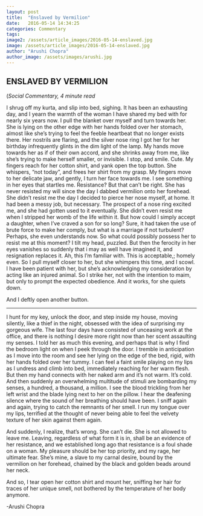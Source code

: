```yaml
---
layout: post
title:  "Enslaved by Vermilion"
date:   2016-05-14 14:34:25
categories: Commentary
tags: 
image2: /assets/article_images/2016-05-14-enslaved.jpg
image: /assets/article_images/2016-05-14-enslaved.jpg
author: "Arushi Chopra"
author_image: /assets/images/arushi.jpg
---
```

<h2>ENSLAVED BY VERMILION</h2>
(<i>Social Commentary, 4 minute read</i>
<p>I shrug off my kurta, and slip into bed, sighing. It has been an exhausting day, and I yearn the warmth of the woman I have shared my bed with for nearly six years now. I pull the blanket over myself and turn towards her. She is lying on the other edge with her hands folded over her stomach, almost like she’s trying to feel the feeble heartbeat that no longer exists there. Her nostrils are flaring, and the silver nose ring I got her for her birthday infrequently glints in the dim light of the lamp. My hands move towards her as if of their own accord, and she shrinks away from me, like she’s trying to make herself smaller, or invisible. I stop, and smile. Cute. My fingers reach for her cotton shirt, and yank open the top button. She whispers, “not today”, and frees her shirt from my grasp. My fingers move to her delicate jaw, and gently, I turn her face towards me. I see something in her eyes that startles me. Resistance? But that can’t be right. She has never resisted my will since the day I dabbed vermilion onto her forehead. She didn’t resist me the day I decided to pierce her nose myself, at home. It had been a messy job, but necessary. The prospect of a nose ring excited me, and she had gotten used to it eventually. She didn’t even resist me when I stripped her womb of the life within it. But how could I simply accept a daughter, when I’ve craved a son for so long? Sure, it had taken the use of brute force to make her comply, but what is a marriage if not turbulent? Perhaps, she even understands now. So what could possibly possess her to resist me at this moment? I tilt my head, puzzled. But then the ferocity in her eyes vanishes so suddenly that i may as well have imagined it, and resignation replaces it. Ah, this I’m familiar with. This is acceptable,; homely even. So I pull myself closer to her, but she whimpers this time, and I scowl. I have been patient with her, but she’s acknowledging my consideration by acting like an injured animal. So I strike her, not with the intention to maim, but only to prompt the expected obedience. And it works, for she quiets down.</p>

<p>And I deftly open another button.</p>

<hr>
<p>I hunt for my key, unlock the door, and step inside my house, moving silently, like a thief in the night, obsessed with the idea of surprising my gorgeous wife. The last four days have consisted of unceasing work at the office, and there is nothing I desire more right now than her scent assaulting my senses. I told her as much this evening, and perhaps that is why I find the bedroom light on when I peek through the door. I tremble in anticipation as I move into the room and see her lying on the edge of the bed, rigid, with her hands folded over her tummy. I can feel a faint smile playing on my lips as I undress and climb into bed, immediately reaching for her warm flesh. But then my hand connects with her naked arm and it’s not warm. It’s cold. And then suddenly an overwhelming multitude of stimuli are bombarding my senses, a hundred, a thousand, a million. I see the blood trickling from her left wrist and the blade lying next to her on the pillow. I hear the deafening silence where the sound of her breathing should have been. I sniff again and again, trying to catch the remnants of her smell. I run my tongue over my lips, terrified at the thought of never being able to feel the velvety texture of her skin against them again.</p>

<p>And suddenly, I realize, that’s wrong. She can’t die. She is not allowed to leave me. Leaving, regardless of what form it is in, shall be an evidence of her resistance, and we established long ago that resistance is a foul shade on a woman. My pleasure should be her top priority, and my rage, her ultimate fear. She’s mine, a slave to my carnal desire, bound by the vermilion on her forehead, chained by the black and golden beads around her neck.</p>

<p>And so, I tear open her cotton shirt and mount her, sniffing her hair for traces of her unique smell, not bothered by the temperature of her body anymore.</p>

<p>-Arushi Chopra</p>
